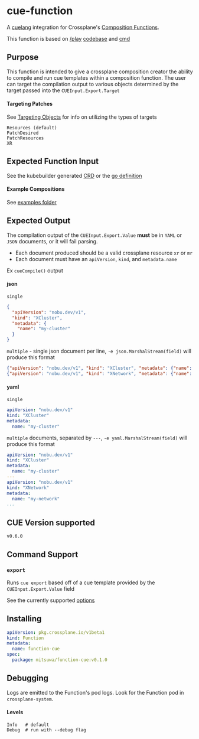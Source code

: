# cue-function

A [cuelang](https://cuelang.org/) integration for Crossplane's [Composition Functions](https://docs.crossplane.io/latest/concepts/composition-functions/).

This function is based on [/play](https://cuelang.org/play) [codebase](https://github.com/cue-lang/cuelang.org/blob/master/play/main.go) and [cmd](https://github.com/cue-lang/cue/blob/master/cmd/cue/cmd/export.go)

## Purpose

This function is intended to give a crossplane composition creator the ability to compile and run cue templates within a composition function.
The user can target the compilation output to various objects determined by the target passed into the `CUEInput.Export.Target`

#### Targeting Patches

See [Targeting Objects](docs/TARGETING_OBJECTS.md) for info on utilizing the types of targets

```
Resources (default)
PatchDesired
PatchResources
XR
```

## Expected Function Input

See the kubebuilder generated [CRD](package/input/cue.fn.crossplane.io_cueinputs.yaml) or the [go definition](input/v1beta1/input.go)

#### Example Compositions

See [examples folder](examples)

## Expected Output

The compilation output of the `CUEInput.Export.Value` **must** be in `YAML` or `JSON` documents, or it will fail parsing.

- Each document produced should be a valid crossplane resource `xr` or `mr`
- Each document must have an `apiVersion`, `kind`, and `metadata.name`

Ex `cueCompile()` output

#### json
`single`
```json
{
  "apiVersion": "nobu.dev/v1",
  "kind": "XCluster",
  "metadata": {
    "name": "my-cluster"
  }
}
```

`multiple` - single json document per line, `-e json.MarshalStream(field)` will produce this format
```json
{"apiVersion": "nobu.dev/v1", "kind": "XCluster", "metadata": {"name": "my-cluster"}}
{"apiVersion": "nobu.dev/v1", "kind": "XNetwork", "metadata": {"name": "my-network"}}
```

#### yaml
`single`
```yaml
apiVersion: "nobu.dev/v1"
kind: "XCluster"
metadata:
  name: "my-cluster"
```

`multiple` documents, separated by `---`, `-e yaml.MarshalStream(field)` will produce this format
```yaml
apiVersion: "nobu.dev/v1"
kind: "XCluster"
metadata:
  name: "my-cluster"
---
apiVersion: "nobu.dev/v1"
kind: "XNetwork"
metadata:
  name: "my-network"
...
```

## CUE Version supported

`v0.6.0`

## Command Support

### `export`

Runs `cue export` based off of a cue template provided by the `CUEInput.Export.Value` field

See the currently supported [options](docs/EXPORT_OPTIONS.md)

## Installing

```yaml
apiVersion: pkg.crossplane.io/v1beta1
kind: Function
metadata:
  name: function-cue
spec:
  package: mitsuwa/function-cue:v0.1.0
```

## Debugging

Logs are emitted to the Function's pod logs. Look for the Function pod in `crossplane-system`.

#### Levels

```
Info   # default
Debug  # run with --debug flag
```
